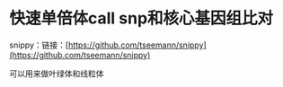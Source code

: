 # 快速单倍体call snp和核心基因组比对
snippy：链接：[https://github.com/tseemann/snippy](https://github.com/tseemann/snippy)

可以用来做叶绿体和线粒体